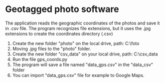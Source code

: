 # Geotagged photo software
The application reads the geographic coordinates of the photos and save it in .csv file. 
The program recognizes file extensions, but it uses the .jpg extensions to create the coordinates directory (.csv)


1. Create the new folder "photo" on the local drive, path: C:\foto
2. Moving .jpg files to the "photo" folder.
3. Create the new folder "csv_data" on your local drive, path: C:\csv_data
4. Run the file gps_coords.py
5. The program will save a file named "data_gps.csv" in the "data_csv" folder
6. You can import "data_gps.csv" file for example to Google Maps. 
